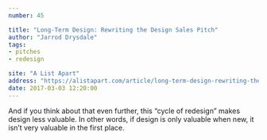 ```yaml
---
number: 45

title: "Long-Term Design: Rewriting the Design Sales Pitch"
author: "Jarrod Drysdale"
tags:
- pitches
- redesign

site: "A List Apart"
address: "https://alistapart.com/article/long-term-design-rewriting-the-design-sales-pitch"
date: 2017-03-03 12:20:00
---
```


And if you think about that even further, this “cycle of redesign” makes design less valuable. In other words, if design is only valuable when new, it isn’t very valuable in the first place.
